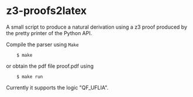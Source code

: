 # z3-proofs2latex

A small script to produce a natural derivation using a z3 proof produced by the pretty printer of the Python API.

Compile the parser using `Make`
```
    $ make
```

or obtain the pdf file proof.pdf using
```
    $ make run
```

Currently it supports the logic "QF_UFLIA".
